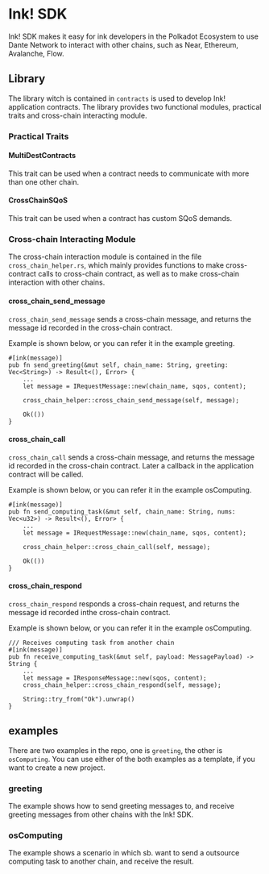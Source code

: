 # Ink! SDK
Ink! SDK makes it easy for ink developers in the Polkadot Ecosystem to use Dante Network to interact with other chains, such as Near, Ethereum, Avalanche, Flow.

## Library
The library witch is contained in `contracts` is used to develop Ink! application contracts. The library provides two functional modules, practical traits and cross-chain interacting module.

### Practical Traits
#### MultiDestContracts
This trait can be used when a contract needs to communicate with more than one other chain.

#### CrossChainSQoS
This trait can be used when a contract has custom SQoS demands.

### Cross-chain Interacting Module
The cross-chain interaction module is contained in the file `cross_chain_helper.rs`, which mainly provides functions to make cross-contract calls to cross-chain contract, as well as to make cross-chain interaction with other chains.

#### cross_chain_send_message
`cross_chain_send_message` sends a cross-chain message, and returns the message id recorded in the cross-chain contract.

Example is shown below, or you can refer it in the example greeting.
```
#[ink(message)]
pub fn send_greeting(&mut self, chain_name: String, greeting: Vec<String>) -> Result<(), Error> {
    ...
    let message = IRequestMessage::new(chain_name, sqos, content);

    cross_chain_helper::cross_chain_send_message(self, message);

    Ok(())
}
```

#### cross_chain_call
`cross_chain_call` sends a cross-chain message, and returns the message id recorded in the cross-chain contract. Later a callback in the application contract will be called.

Example is shown below, or you can refer it in the example osComputing.
```
#[ink(message)]
pub fn send_computing_task(&mut self, chain_name: String, nums: Vec<u32>) -> Result<(), Error> {
    ...
    let message = IRequestMessage::new(chain_name, sqos, content);

    cross_chain_helper::cross_chain_call(self, message);

    Ok(())
}
```

#### cross_chain_respond
`cross_chain_respond` responds a cross-chain request, and returns the message id recorded inthe cross-chain contract.

Example is shown below, or you can refer it in the example osComputing.
```
/// Receives computing task from another chain 
#[ink(message)]
pub fn receive_computing_task(&mut self, payload: MessagePayload) -> String {
    ...
    let message = IResponseMessage::new(sqos, content);
    cross_chain_helper::cross_chain_respond(self, message);

    String::try_from("Ok").unwrap()
}
```

## examples
There are two examples in the repo, one is `greeting`, the other is `osComputing`. You can use either of the both examples as a template, if you want to create a new project.

### greeting
The example shows how to send greeting messages to, and receive greeting messages from other chains with the Ink! SDK.

### osComputing
The example shows a scenario in which sb. want to send a outsource computing task to another chain, and receive the result.